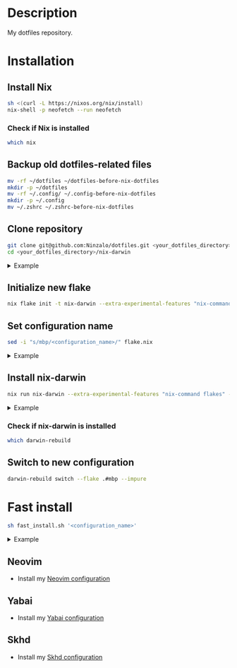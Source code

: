 # Description
My dotfiles repository.

# Installation
## Install Nix
```sh
sh <(curl -L https://nixos.org/nix/install)
nix-shell -p neofetch --run neofetch
```

### Check if Nix is installed
```sh
which nix
```

## Backup old dotfiles-related files
```sh
mv -rf ~/dotfiles ~/dotfiles-before-nix-dotfiles
mkdir -p ~/dotfiles
mv -rf ~/.config/ ~/.config-before-nix-dotfiles
mkdir -p ~/.config
mv ~/.zshrc ~/.zshrc-before-nix-dotfiles
```

## Clone repository
```sh
git clone git@github.com:Ninzalo/dotfiles.git <your_dotfiles_directory>
cd <your_dotfiles_directory>/nix-darwin
```
<details>
<summary>Example</summary>
<p></p>

```sh
git clone git@github.com:Ninzalo/dotfiles.git ~/dotfiles/
cd ~/dotfiles/nix-darwin
```
</details>

## Initialize new flake
```sh
nix flake init -t nix-darwin --extra-experimental-features "nix-command flakes"
```

## Set configuration name
```sh
sed -i "s/mbp/<configuration_name>/" flake.nix
```
<details>
<summary>Example</summary>
<p></p>

```sh
sed -i "s/mbp/$(scutil --get LocalHostName)/" flake.nix
# Or
sed -i "s/mbp/mbp/" ./flake.nix
```
</details>

## Install nix-darwin
```sh
nix run nix-darwin --extra-experimental-features "nix-command flakes" -- switch --flake .#<configuration_name>
```
<details>
<summary>Example</summary>
<p></p>

```sh
nix run nix-darwin --extra-experimental-features "nix-command flakes" -- switch --flake .#mbp
```
</details>

### Check if nix-darwin is installed
```sh
which darwin-rebuild
```

## Switch to new configuration
```sh
darwin-rebuild switch --flake .#mbp --impure
```

# Fast install
```sh
sh fast_install.sh '<configuration_name>'
```
<details>
<summary>Example</summary>
<p></p>

```sh
sh fast_install.sh 'mbp'
```
</details>

## Neovim
- Install my [Neovim configuration](https://github.com/Ninzalo/nvimconf)

## Yabai
- Install my [Yabai configuration](https://github.com/Ninzalo/yabaiconf)

## Skhd
- Install my [Skhd configuration](https://github.com/Ninzalo/skhdconf)
